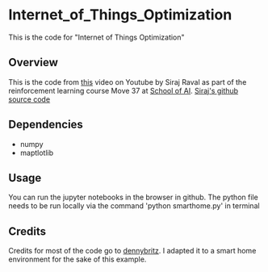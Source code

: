 # Internet_of_Things_Optimization
This is the code for "Internet of Things Optimization"


## Overview

This is the code from [this](https://youtu.be/kYWw6GBRjVk) video on Youtube by Siraj Raval as part of the reinforcement learning course Move 37 at [School of AI](http://www.theschool.ai). 
[Siraj's github source code](https://github.com/llSourcell/Internet_of_Things_Optimization.git)

## Dependencies

* numpy
* maptlotlib


## Usage

You can run the jupyter notebooks in the browser in github. The python file needs to be run locally via the command 'python smarthome.py' in terminal 

## Credits

Credits for most of the code go to [dennybritz](https://github.com/dennybritz/reinforcement-learning). I adapted it to a smart home environment for the sake of this example. 
